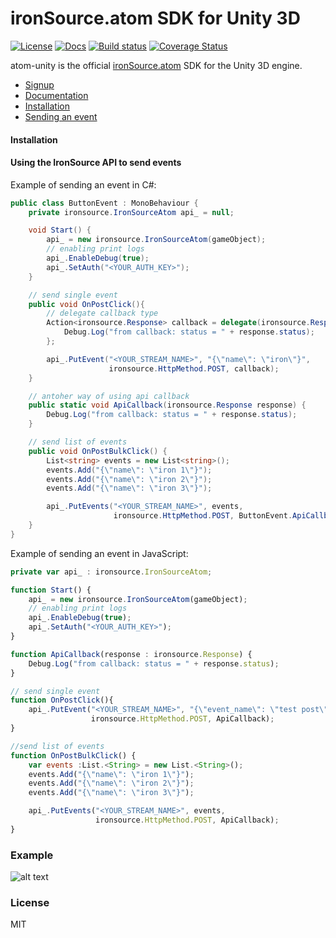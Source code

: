 # ironSource.atom SDK for Unity 3D

[![License][license-image]][license-url]
[![Docs][docs-image]][docs-url]
[![Build status][travis-image]][travis-url]
[![Coverage Status][coverage-image]][coverage-url]

atom-unity is the official [ironSource.atom](http://www.ironsrc.com/data-flow-management) SDK for the Unity 3D engine.

- [Signup](https://atom.ironsrc.com/#/signup)
- [Documentation](https://ironsource.github.io/atom-unity/)
- [Installation](#Installation)
- [Sending an event](#Using-the-IronSource-API-to-send-events)

#### Installation

#### Using the IronSource API to send events
Example of sending an event in C#:
```c#
public class ButtonEvent : MonoBehaviour {
    private ironsource.IronSourceAtom api_ = null;

    void Start() {
        api_ = new ironsource.IronSourceAtom(gameObject);  
        // enabling print logs
        api_.EnableDebug(true);   
        api_.SetAuth("<YOUR_AUTH_KEY>");
    }

    // send single event
    public void OnPostClick(){
    	// delegate callback type
        Action<ironsource.Response> callback = delegate(ironsource.Response response) {
            Debug.Log("from callback: status = " + response.status); 
        };

        api_.PutEvent("<YOUR_STREAM_NAME>", "{\"name\": \"iron\"}", 
                      ironsource.HttpMethod.POST, callback);
    }

    // antoher way of using api callback
    public static void ApiCallback(ironsource.Response response) {
    	Debug.Log("from callback: status = " + response.status); 
    }

    // send list of events
    public void OnPostBulkClick() {
        List<string> events = new List<string>(); 
        events.Add("{\"name\": \"iron 1\"}");
        events.Add("{\"name\": \"iron 2\"}");
        events.Add("{\"name\": \"iron 3\"}");

        api_.PutEvents("<YOUR_STREAM_NAME>", events, 
        			   ironsource.HttpMethod.POST, ButtonEvent.ApiCallback);
    }
}
```

Example of sending an event in JavaScript:
```js
private var api_ : ironsource.IronSourceAtom;

function Start() {
	api_ = new ironsource.IronSourceAtom(gameObject);  
    // enabling print logs
    api_.EnableDebug(true);        
    api_.SetAuth("<YOUR_AUTH_KEY>");
}

function ApiCallback(response : ironsource.Response) {
 	Debug.Log("from callback: status = " + response.status); 	
}

// send single event
function OnPostClick(){
    api_.PutEvent("<YOUR_STREAM_NAME>", "{\"event_name\": \"test post\"}", 
                  ironsource.HttpMethod.POST, ApiCallback);
}

//send list of events
function OnPostBulkClick() {
    var events :List.<String> = new List.<String>();
    events.Add("{\"name\": \"iron 1\"}");
    events.Add("{\"name\": \"iron 2\"}");
    events.Add("{\"name\": \"iron 3\"}");

    api_.PutEvents("<YOUR_STREAM_NAME>", events, 
                   ironsource.HttpMethod.POST, ApiCallback);
}
```


### Example

![alt text][example]

### License
MIT

[license-image]: https://img.shields.io/badge/license-MIT-blue.svg?style=flat-square
[license-url]: LICENSE
[docs-image]: https://img.shields.io/badge/docs-latest-blue.svg
[docs-url]: https://ironsource.github.io/atom-unity/
[travis-image]: https://travis-ci.org/ironSource/atom-unity.svg?branch=feature%2FISA-226
[travis-url]: https://travis-ci.org/ironSource/atom-unity
[coverage-image]: https://coveralls.io/repos/github/ironSource/atom-unity/badge.svg?branch=feature%2FISA-226
[coverage-url]: https://coveralls.io/github/ironSource/atom-unity?branch=feature%2FISA-226
[example]: https://cloud.githubusercontent.com/assets/1713228/15546177/954a8b6a-22a7-11e6-8017-1a27bde809a5.png "example"
